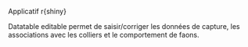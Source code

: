 Applicatif r{shiny}

Datatable editable permet de saisir/corriger les données de capture, les associations avec les colliers et le comportement de faons. 
